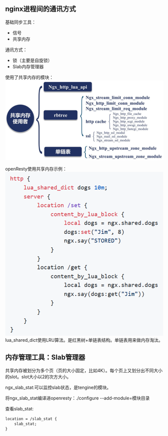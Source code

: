## nginx进程间的通讯方式
基础同步工具：
* 信号
* 共享内存

通讯方式：
* 锁（主要是自旋锁）
* Slab内存管理器

使用了共享内存的模块：
![avatar](image/9.jpg)

openResty使用共享内存示例：
![avatar](image/10.png)
lua_shared_dict使用LRU算法。是红黑树+单链表结构。单链表用来做内存淘汰。

## 内存管理工具：Slab管理器
共享内存被划分为多个页（页的大小固定，比如4K）。每个页上又划分出不同大小的slot。slot大小以2的次方大小。

ngx_slab_stat:可以监控slab状态，是tengine的模块。

将ngx_slab_stat编译进openresty：./configure --add-module=模块目录

查看slab_stat:
```nginx
location = /slab_stat {
    slab_stat;
}
```